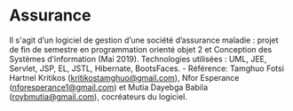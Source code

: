 # Assurance
Il s'agit d’un logiciel de gestion d’une société d’assurance maladie : projet de fin de semestre en programmation orienté objet 2 et Conception des Systèmes d’information (Mai 2019). Technologies utilisées : UML, JEE, Servlet, JSP, EL, JSTL, Hibernate, BootsFaces. - Référence: Tamghuo Fotsi Hartnel Kritikos (kritikostamghuo@gmail.com), Nfor Esperance (nforesperance1@gmail.com) et Mutia Dayebga Babila (roybmutia@gmail.com), cocréateurs du logiciel.
